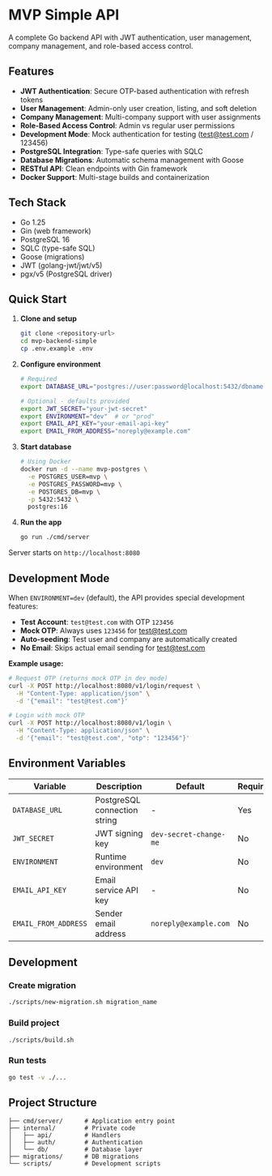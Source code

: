# MVP Simple API

A complete Go backend API with JWT authentication, user management, company management, and role-based access control.

## Features

- **JWT Authentication**: Secure OTP-based authentication with refresh tokens
- **User Management**: Admin-only user creation, listing, and soft deletion
- **Company Management**: Multi-company support with user assignments
- **Role-Based Access Control**: Admin vs regular user permissions
- **Development Mode**: Mock authentication for testing (test@test.com / 123456)
- **PostgreSQL Integration**: Type-safe queries with SQLC
- **Database Migrations**: Automatic schema management with Goose
- **RESTful API**: Clean endpoints with Gin framework
- **Docker Support**: Multi-stage builds and containerization

## Tech Stack

- Go 1.25
- Gin (web framework)
- PostgreSQL 16
- SQLC (type-safe SQL)
- Goose (migrations)
- JWT (golang-jwt/jwt/v5)
- pgx/v5 (PostgreSQL driver)

## Quick Start

1. **Clone and setup**
   ```bash
   git clone <repository-url>
   cd mvp-backend-simple
   cp .env.example .env
   ```

2. **Configure environment**
   ```bash
   # Required
   export DATABASE_URL="postgres://user:password@localhost:5432/dbname"
   
   # Optional - defaults provided
   export JWT_SECRET="your-jwt-secret"
   export ENVIRONMENT="dev"  # or "prod"
   export EMAIL_API_KEY="your-email-api-key"
   export EMAIL_FROM_ADDRESS="noreply@example.com"
   ```

3. **Start database**
   ```bash
   # Using Docker
   docker run -d --name mvp-postgres \
     -e POSTGRES_USER=mvp \
     -e POSTGRES_PASSWORD=mvp \
     -e POSTGRES_DB=mvp \
     -p 5432:5432 \
     postgres:16
   ```

4. **Run the app**
   ```bash
   go run ./cmd/server
   ```

Server starts on `http://localhost:8080`

## Development Mode

When `ENVIRONMENT=dev` (default), the API provides special development features:

- **Test Account**: `test@test.com` with OTP `123456`
- **Mock OTP**: Always uses `123456` for test@test.com
- **Auto-seeding**: Test user and company are automatically created
- **No Email**: Skips actual email sending for test@test.com

**Example usage:**
```bash
# Request OTP (returns mock OTP in dev mode)
curl -X POST http://localhost:8080/v1/login/request \
  -H "Content-Type: application/json" \
  -d '{"email": "test@test.com"}'

# Login with mock OTP
curl -X POST http://localhost:8080/v1/login \
  -H "Content-Type: application/json" \
  -d '{"email": "test@test.com", "otp": "123456"}'
```

## Environment Variables

| Variable | Description | Default | Required |
|----------|-------------|---------|----------|
| `DATABASE_URL` | PostgreSQL connection string | - | Yes |
| `JWT_SECRET` | JWT signing key | `dev-secret-change-me` | No |
| `ENVIRONMENT` | Runtime environment | `dev` | No |
| `EMAIL_API_KEY` | Email service API key | - | No |
| `EMAIL_FROM_ADDRESS` | Sender email address | `noreply@example.com` | No |

## Development

### Create migration
```bash
./scripts/new-migration.sh migration_name
```

### Build project
```bash
./scripts/build.sh
```

### Run tests
```bash
go test -v ./...
```

## Project Structure

```
├── cmd/server/      # Application entry point
├── internal/        # Private code
│   ├── api/         # Handlers
│   ├── auth/        # Authentication
│   └── db/          # Database layer
├── migrations/      # DB migrations
└── scripts/         # Development scripts
```
